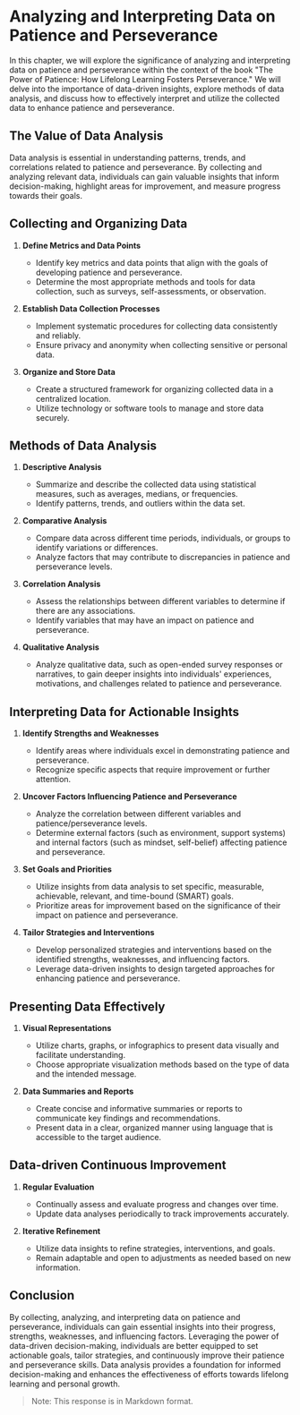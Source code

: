 Analyzing and Interpreting Data on Patience and Perseverance
=====================================================================

In this chapter, we will explore the significance of analyzing and interpreting data on patience and perseverance within the context of the book "The Power of Patience: How Lifelong Learning Fosters Perseverance." We will delve into the importance of data-driven insights, explore methods of data analysis, and discuss how to effectively interpret and utilize the collected data to enhance patience and perseverance.

**The Value of Data Analysis**
------------------------------

Data analysis is essential in understanding patterns, trends, and correlations related to patience and perseverance. By collecting and analyzing relevant data, individuals can gain valuable insights that inform decision-making, highlight areas for improvement, and measure progress towards their goals.

**Collecting and Organizing Data**
----------------------------------

1. **Define Metrics and Data Points**

   * Identify key metrics and data points that align with the goals of developing patience and perseverance.
   * Determine the most appropriate methods and tools for data collection, such as surveys, self-assessments, or observation.
2. **Establish Data Collection Processes**

   * Implement systematic procedures for collecting data consistently and reliably.
   * Ensure privacy and anonymity when collecting sensitive or personal data.
3. **Organize and Store Data**

   * Create a structured framework for organizing collected data in a centralized location.
   * Utilize technology or software tools to manage and store data securely.

**Methods of Data Analysis**
----------------------------

1. **Descriptive Analysis**

   * Summarize and describe the collected data using statistical measures, such as averages, medians, or frequencies.
   * Identify patterns, trends, and outliers within the data set.
2. **Comparative Analysis**

   * Compare data across different time periods, individuals, or groups to identify variations or differences.
   * Analyze factors that may contribute to discrepancies in patience and perseverance levels.
3. **Correlation Analysis**

   * Assess the relationships between different variables to determine if there are any associations.
   * Identify variables that may have an impact on patience and perseverance.
4. **Qualitative Analysis**

   * Analyze qualitative data, such as open-ended survey responses or narratives, to gain deeper insights into individuals' experiences, motivations, and challenges related to patience and perseverance.

**Interpreting Data for Actionable Insights**
---------------------------------------------

1. **Identify Strengths and Weaknesses**

   * Identify areas where individuals excel in demonstrating patience and perseverance.
   * Recognize specific aspects that require improvement or further attention.
2. **Uncover Factors Influencing Patience and Perseverance**

   * Analyze the correlation between different variables and patience/perseverance levels.
   * Determine external factors (such as environment, support systems) and internal factors (such as mindset, self-belief) affecting patience and perseverance.
3. **Set Goals and Priorities**

   * Utilize insights from data analysis to set specific, measurable, achievable, relevant, and time-bound (SMART) goals.
   * Prioritize areas for improvement based on the significance of their impact on patience and perseverance.
4. **Tailor Strategies and Interventions**

   * Develop personalized strategies and interventions based on the identified strengths, weaknesses, and influencing factors.
   * Leverage data-driven insights to design targeted approaches for enhancing patience and perseverance.

**Presenting Data Effectively**
-------------------------------

1. **Visual Representations**

   * Utilize charts, graphs, or infographics to present data visually and facilitate understanding.
   * Choose appropriate visualization methods based on the type of data and the intended message.
2. **Data Summaries and Reports**

   * Create concise and informative summaries or reports to communicate key findings and recommendations.
   * Present data in a clear, organized manner using language that is accessible to the target audience.

**Data-driven Continuous Improvement**
--------------------------------------

1. **Regular Evaluation**

   * Continually assess and evaluate progress and changes over time.
   * Update data analyses periodically to track improvements accurately.
2. **Iterative Refinement**

   * Utilize data insights to refine strategies, interventions, and goals.
   * Remain adaptable and open to adjustments as needed based on new information.

**Conclusion**
--------------

By collecting, analyzing, and interpreting data on patience and perseverance, individuals can gain essential insights into their progress, strengths, weaknesses, and influencing factors. Leveraging the power of data-driven decision-making, individuals are better equipped to set actionable goals, tailor strategies, and continuously improve their patience and perseverance skills. Data analysis provides a foundation for informed decision-making and enhances the effectiveness of efforts towards lifelong learning and personal growth.
> Note: This response is in Markdown format.

